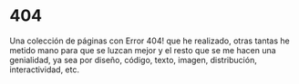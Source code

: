 # 404
Una colección de páginas con Error 404! que he realizado, otras tantas he metido mano para que se luzcan mejor y el resto que se me hacen una genialidad, ya sea por diseño, código, texto, imagen, distribución, interactividad, etc.
